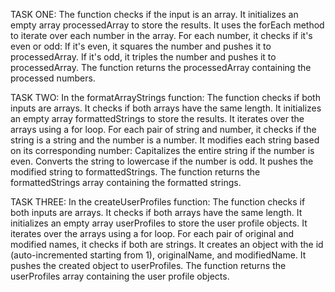 TASK ONE:
The function checks if the input is an array.
It initializes an empty array processedArray to store the results.
It uses the forEach method to iterate over each number in the array.
For each number, it checks if it's even or odd:
If it's even, it squares the number and pushes it to processedArray.
If it's odd, it triples the number and pushes it to processedArray.
The function returns the processedArray containing the processed numbers.

TASK TWO:
In the formatArrayStrings function:
The function checks if both inputs are arrays.
It checks if both arrays have the same length.
It initializes an empty array formattedStrings to store the results.
It iterates over the arrays using a for loop.
For each pair of string and number, it checks if the string is a string and the number is a number.
It modifies each string based on its corresponding number:
Capitalizes the entire string if the number is even.
Converts the string to lowercase if the number is odd.
It pushes the modified string to formattedStrings.
The function returns the formattedStrings array containing the formatted strings.

TASK THREE:
In the createUserProfiles function:
The function checks if both inputs are arrays.
It checks if both arrays have the same length.
It initializes an empty array userProfiles to store the user profile objects.
It iterates over the arrays using a for loop.
For each pair of original and modified names, it checks if both are strings.
It creates an object with the id (auto-incremented starting from 1), originalName, and modifiedName.
It pushes the created object to userProfiles.
The function returns the userProfiles array containing the user profile objects.
